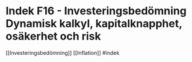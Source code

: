 # Indek F16 - Investeringsbedömning Dynamisk kalkyl, kapitalknapphet, osäkerhet och risk

[[Investeringsbedömning]]
[[Inflation]]
#indek 